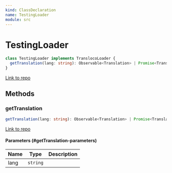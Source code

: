 ```yaml
---
kind: ClassDeclaration
name: TestingLoader
module: src
---
```


# TestingLoader

```ts
class TestingLoader implements TranslocoLoader {
  getTranslation(lang: string): Observable<Translation> | Promise<Translation>;
}
```

[Link to repo](https://github.com/ngneat/transloco/blob/master/projects/ngneat/transloco/src/lib/transloco-testing.module.ts#L8-L15)

## Methods

### getTranslation

```ts
getTranslation(lang: string): Observable<Translation> | Promise<Translation>;
```

[Link to repo](https://github.com/ngneat/transloco/blob/master/projects/ngneat/transloco/src/lib/transloco-testing.module.ts#L12-L14)

#### Parameters (#getTranslation-parameters)

| Name | Type     | Description |
| ---- | -------- | ----------- |
| lang | `string` |             |
